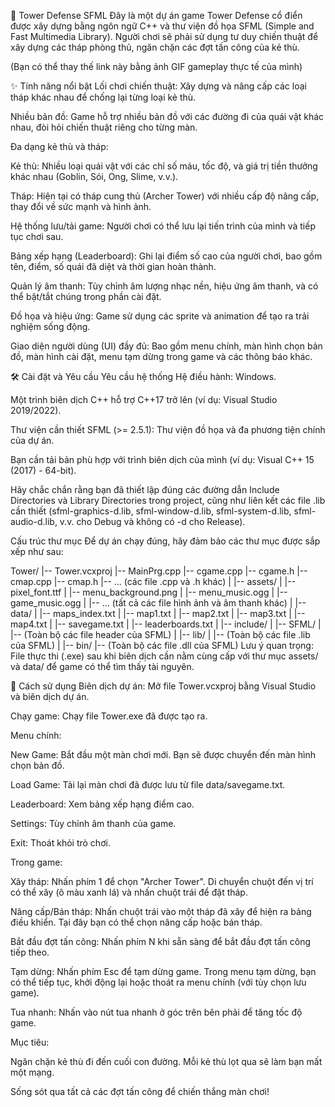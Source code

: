 🚩 Tower Defense SFML
Đây là một dự án game Tower Defense cổ điển được xây dựng bằng ngôn ngữ C++ và thư viện đồ họa SFML (Simple and Fast Multimedia Library). Người chơi sẽ phải sử dụng tư duy chiến thuật để xây dựng các tháp phòng thủ, ngăn chặn các đợt tấn công của kẻ thù.

(Bạn có thể thay thế link này bằng ảnh GIF gameplay thực tế của mình)

✨ Tính năng nổi bật
Lối chơi chiến thuật: Xây dựng và nâng cấp các loại tháp khác nhau để chống lại từng loại kẻ thù.

Nhiều bản đồ: Game hỗ trợ nhiều bản đồ với các đường đi của quái vật khác nhau, đòi hỏi chiến thuật riêng cho từng màn.

Đa dạng kẻ thù và tháp:

Kẻ thù: Nhiều loại quái vật với các chỉ số máu, tốc độ, và giá trị tiền thưởng khác nhau (Goblin, Sói, Ong, Slime, v.v.).

Tháp: Hiện tại có tháp cung thủ (Archer Tower) với nhiều cấp độ nâng cấp, thay đổi về sức mạnh và hình ảnh.

Hệ thống lưu/tải game: Người chơi có thể lưu lại tiến trình của mình và tiếp tục chơi sau.

Bảng xếp hạng (Leaderboard): Ghi lại điểm số cao của người chơi, bao gồm tên, điểm, số quái đã diệt và thời gian hoàn thành.

Quản lý âm thanh: Tùy chỉnh âm lượng nhạc nền, hiệu ứng âm thanh, và có thể bật/tắt chúng trong phần cài đặt.

Đồ họa và hiệu ứng: Game sử dụng các sprite và animation để tạo ra trải nghiệm sống động.

Giao diện người dùng (UI) đầy đủ: Bao gồm menu chính, màn hình chọn bản đồ, màn hình cài đặt, menu tạm dừng trong game và các thông báo khác.

🛠️ Cài đặt và Yêu cầu
Yêu cầu hệ thống
Hệ điều hành: Windows.

Một trình biên dịch C++ hỗ trợ C++17 trở lên (ví dụ: Visual Studio 2019/2022).

Thư viện cần thiết
SFML (>= 2.5.1): Thư viện đồ họa và đa phương tiện chính của dự án.

Bạn cần tải bản phù hợp với trình biên dịch của mình (ví dụ: Visual C++ 15 (2017) - 64-bit).

Hãy chắc chắn rằng bạn đã thiết lập đúng các đường dẫn Include Directories và Library Directories trong project, cũng như liên kết các file .lib cần thiết (sfml-graphics-d.lib, sfml-window-d.lib, sfml-system-d.lib, sfml-audio-d.lib, v.v. cho Debug và không có -d cho Release).

Cấu trúc thư mục
Để dự án chạy đúng, hãy đảm bảo các thư mục được sắp xếp như sau:

Tower/
|-- Tower.vcxproj
|-- MainPrg.cpp
|-- cgame.cpp
|-- cgame.h
|-- cmap.cpp
|-- cmap.h
|-- ... (các file .cpp và .h khác)
|
|-- assets/
|   |-- pixel_font.ttf
|   |-- menu_background.png
|   |-- menu_music.ogg
|   |-- game_music.ogg
|   |-- ... (tất cả các file hình ảnh và âm thanh khác)
|
|-- data/
|   |-- maps_index.txt
|   |-- map1.txt
|   |-- map2.txt
|   |-- map3.txt
|   |-- map4.txt
|   |-- savegame.txt
|   |-- leaderboards.txt
|
|-- include/
|   |-- SFML/
|       |-- (Toàn bộ các file header của SFML)
|
|-- lib/
|   |-- (Toàn bộ các file .lib của SFML)
|
|-- bin/
    |-- (Toàn bộ các file .dll của SFML)
Lưu ý quan trọng: File thực thi (.exe) sau khi biên dịch cần nằm cùng cấp với thư mục assets/ và data/ để game có thể tìm thấy tài nguyên.

🚀 Cách sử dụng
Biên dịch dự án: Mở file Tower.vcxproj bằng Visual Studio và biên dịch dự án.

Chạy game: Chạy file Tower.exe đã được tạo ra.

Menu chính:

New Game: Bắt đầu một màn chơi mới. Bạn sẽ được chuyển đến màn hình chọn bản đồ.

Load Game: Tải lại màn chơi đã được lưu từ file data/savegame.txt.

Leaderboard: Xem bảng xếp hạng điểm cao.

Settings: Tùy chỉnh âm thanh của game.

Exit: Thoát khỏi trò chơi.

Trong game:

Xây tháp: Nhấn phím 1 để chọn "Archer Tower". Di chuyển chuột đến vị trí có thể xây (ô màu xanh lá) và nhấn chuột trái để đặt tháp.

Nâng cấp/Bán tháp: Nhấn chuột trái vào một tháp đã xây để hiện ra bảng điều khiển. Tại đây bạn có thể chọn nâng cấp hoặc bán tháp.

Bắt đầu đợt tấn công: Nhấn phím N khi sẵn sàng để bắt đầu đợt tấn công tiếp theo.

Tạm dừng: Nhấn phím Esc để tạm dừng game. Trong menu tạm dừng, bạn có thể tiếp tục, khởi động lại hoặc thoát ra menu chính (với tùy chọn lưu game).

Tua nhanh: Nhấn vào nút tua nhanh ở góc trên bên phải để tăng tốc độ game.

Mục tiêu:

Ngăn chặn kẻ thù đi đến cuối con đường. Mỗi kẻ thù lọt qua sẽ làm bạn mất một mạng.

Sống sót qua tất cả các đợt tấn công để chiến thắng màn chơi!
